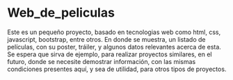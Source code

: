 # Web_de_peliculas
Este es un pequeño proyecto, basado en tecnologias web como html, css, javascript, bootstrap, entre otros. En donde se muestra, un listado de películas, con su poster, tráiler, y algunos datos relevantes acerca de esta. Se espera que sirva de ejemplo, para realizar proyectos similares, en el futuro, donde se necesite demostrar información, con las mismas condiciones presentes aquí, y sea de utilidad, para otros tipos de proyectos.
